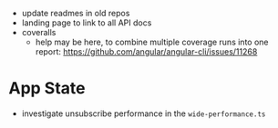 - update readmes in old repos
- landing page to link to all API docs
- coveralls
  - help may be here, to combine multiple coverage runs into one report: https://github.com/angular/angular-cli/issues/11268

# App State
- investigate unsubscribe performance in the `wide-performance.ts`
